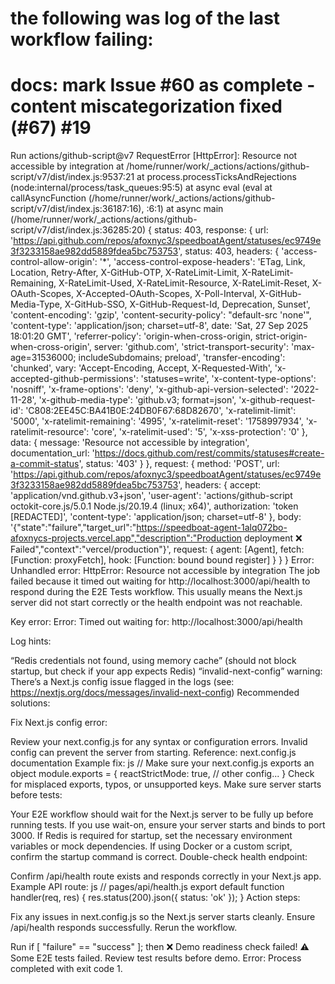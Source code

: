 # the following was log of the last workflow failing:

# docs: mark Issue #60 as complete - content miscategorization fixed (#67) #19


Run actions/github-script@v7
RequestError [HttpError]: Resource not accessible by integration
    at /home/runner/work/_actions/actions/github-script/v7/dist/index.js:9537:21
    at process.processTicksAndRejections (node:internal/process/task_queues:95:5)
    at async eval (eval at callAsyncFunction (/home/runner/work/_actions/actions/github-script/v7/dist/index.js:36187:16), <anonymous>:6:1)
    at async main (/home/runner/work/_actions/actions/github-script/v7/dist/index.js:36285:20) {
  status: 403,
  response: {
    url: 'https://api.github.com/repos/afoxnyc3/speedboatAgent/statuses/ec9749e3f3233158ae982dd5889fdea5bc753753',
    status: 403,
    headers: {
      'access-control-allow-origin': '*',
      'access-control-expose-headers': 'ETag, Link, Location, Retry-After, X-GitHub-OTP, X-RateLimit-Limit, X-RateLimit-Remaining, X-RateLimit-Used, X-RateLimit-Resource, X-RateLimit-Reset, X-OAuth-Scopes, X-Accepted-OAuth-Scopes, X-Poll-Interval, X-GitHub-Media-Type, X-GitHub-SSO, X-GitHub-Request-Id, Deprecation, Sunset',
      'content-encoding': 'gzip',
      'content-security-policy': "default-src 'none'",
      'content-type': 'application/json; charset=utf-8',
      date: 'Sat, 27 Sep 2025 18:01:20 GMT',
      'referrer-policy': 'origin-when-cross-origin, strict-origin-when-cross-origin',
      server: 'github.com',
      'strict-transport-security': 'max-age=31536000; includeSubdomains; preload',
      'transfer-encoding': 'chunked',
      vary: 'Accept-Encoding, Accept, X-Requested-With',
      'x-accepted-github-permissions': 'statuses=write',
      'x-content-type-options': 'nosniff',
      'x-frame-options': 'deny',
      'x-github-api-version-selected': '2022-11-28',
      'x-github-media-type': 'github.v3; format=json',
      'x-github-request-id': 'C808:2EE45C:BA41B0E:24DB0F67:68D82670',
      'x-ratelimit-limit': '5000',
      'x-ratelimit-remaining': '4995',
      'x-ratelimit-reset': '1758997934',
      'x-ratelimit-resource': 'core',
      'x-ratelimit-used': '5',
      'x-xss-protection': '0'
    },
    data: {
      message: 'Resource not accessible by integration',
      documentation_url: 'https://docs.github.com/rest/commits/statuses#create-a-commit-status',
      status: '403'
    }
  },
  request: {
    method: 'POST',
    url: 'https://api.github.com/repos/afoxnyc3/speedboatAgent/statuses/ec9749e3f3233158ae982dd5889fdea5bc753753',
    headers: {
      accept: 'application/vnd.github.v3+json',
      'user-agent': 'actions/github-script octokit-core.js/5.0.1 Node.js/20.19.4 (linux; x64)',
      authorization: 'token [REDACTED]',
      'content-type': 'application/json; charset=utf-8'
    },
    body: '{"state":"failure","target_url":"https://speedboat-agent-1alq072bo-afoxnycs-projects.vercel.app","description":"Production deployment ❌ Failed","context":"vercel/production"}',
    request: {
      agent: [Agent],
      fetch: [Function: proxyFetch],
      hook: [Function: bound bound register]
    }
  }
}
Error: Unhandled error: HttpError: Resource not accessible by integration
The job failed because it timed out waiting for http://localhost:3000/api/health to respond during the E2E Tests workflow. This usually means the Next.js server did not start correctly or the health endpoint was not reachable.

Key error:
Error: Timed out waiting for: http://localhost:3000/api/health

Log hints:

“Redis credentials not found, using memory cache” (should not block startup, but check if your app expects Redis)
“invalid-next-config” warning: There’s a Next.js config issue flagged in the logs (see: https://nextjs.org/docs/messages/invalid-next-config)
Recommended solutions:

Fix Next.js config error:

Review your next.config.js for any syntax or configuration errors. Invalid config can prevent the server from starting.
Reference: next.config.js documentation
Example fix:
js
// Make sure your next.config.js exports an object
module.exports = {
  reactStrictMode: true,
  // other config...
}
Check for misplaced exports, typos, or unsupported keys.
Make sure server starts before tests:

Your E2E workflow should wait for the Next.js server to be fully up before running tests.
If you use wait-on, ensure your server starts and binds to port 3000.
If Redis is required for startup, set the necessary environment variables or mock dependencies.
If using Docker or a custom script, confirm the startup command is correct.
Double-check health endpoint:

Confirm /api/health route exists and responds correctly in your Next.js app.
Example API route:
js
// pages/api/health.js
export default function handler(req, res) {
  res.status(200).json({ status: 'ok' });
}
Action steps:

Fix any issues in next.config.js so the Next.js server starts cleanly.
Ensure /api/health responds successfully.
Rerun the workflow.


Run if [ "failure" == "success" ]; then
❌ Demo readiness check failed!
⚠️  Some E2E tests failed. Review test results before demo.
Error: Process completed with exit code 1.
